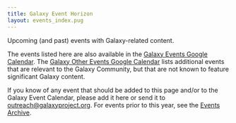 ```yaml
---
title: Galaxy Event Horizon
layout: events_index.pug
---
```

Upcoming (and past) events with Galaxy-related content.

The events listed here are also available in the [Galaxy Events Google
Calendar](http://bit.ly/gxycal).  The [Galaxy Other Events Google
Calendar](http://bit.ly/gxyothercal) lists additional events that are relevant
to the Galaxy Community, but that are not known to feature significant Galaxy
content.

If you know of any event that should be added to this page and/or to the Galaxy
Event Calendar, please add it here or send it to outreach@galaxyproject.org.
For events prior to this year, see the [Events
Archive](/src/events/archive/index.md).

<div class='center'>
</div>
